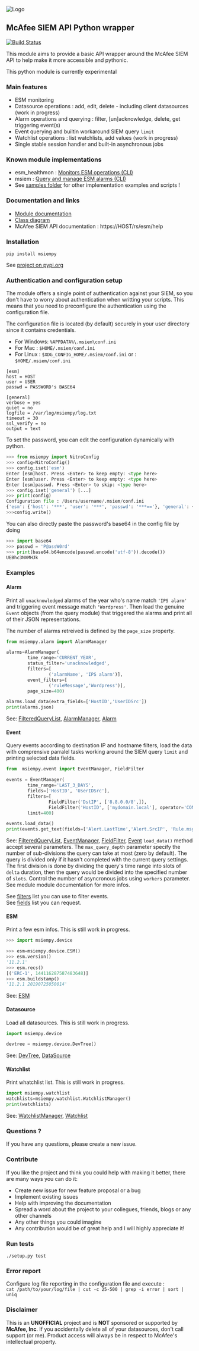 ![Logo](https://avatars0.githubusercontent.com/u/50667087?s=200&v=4 "Logo") 
## McAfee SIEM API Python wrapper
[![Build Status](https://travis-ci.org/mfesiem/msiempy.svg?branch=master)](https://travis-ci.org/mfesiem/msiempy)

This module aims to provide a basic API wrapper around the McAfee SIEM API to help make it more 
accessible and pythonic.

 This python module is currently experimental 

### Main features
- ESM monitoring
- Datasource operations : add, edit, delete - including client datasources (work in progress)
- Alarm operations and querying : filter, [un]acknowledge, delete, get triggering event(s)
- Event querying and builtin workaround SIEM query `limit`
- Watchlist operations : list watchlists, add values (work in progress)
- Single stable session handler and built-in asynchronous jobs

### Known module implementations
- esm_healthmon : [Monitors ESM operations (CLI)](https://github.com/andywalden/esm_healthmon)
- msiem : [Query and manage ESM alarms (CLI)](https://github.com/tristanlatr/msiem)
- See [samples folder](https://github.com/mfesiem/msiempy/tree/master/samples) for other implementation examples and scripts !

### Documentation and links
- [Module documentation](https://mfesiem.github.io/docs/msiempy/index.html)
- [Class diagram](https://mfesiem.github.io/docs/msiempy/classes.png)
- McAfee SIEM API documentation : https://HOST/rs/esm/help

### Installation 
```
pip install msiempy
```
See [project on pypi.org](https://pypi.org/project/msiempy/)

### Authentication and configuration setup
The module offers a single point of authentication against your SIEM, so you don't have to worry about authentication when writting your scripts. This means that you need to preconfigure the authentication using the configuration file.

The configuration file is located (by default) securely in your user directory since it contains credentials.
- For Windows:  `%APPDATA%\.msiem\conf.ini`
- For Mac :     `$HOME/.msiem/conf.ini`
- For Linux :   `$XDG_CONFIG_HOME/.msiem/conf.ini` or :   `$HOME/.msiem/conf.ini`
```
[esm]
host = HOST
user = USER
passwd = PASSWORD's BASE64

[general]
verbose = yes
quiet = no
logfile = /var/log/msiempy/log.txt
timeout = 30
ssl_verify = no
output = text
```

To set the password, you can edit the configuration dynamically with python. 
```python
>>> from msiempy import NitroConfig
>>> config=NitroConfig()
>>> config.iset('esm')
Enter [esm]host. Press <Enter> to keep empty: <type here>
Enter [esm]user. Press <Enter> to keep empty: <type here>
Enter [esm]passwd. Press <Enter> to skip: <type here>
>>> config.iset('general') [...]
>>> print(config)
Configuration file : /Users/username/.msiem/conf.ini
{'esm': {'host': '***', 'user': '***', 'passwd': '***=='}, 'general': {'verbose': 'no', 'quiet': 'no', 'logfile': '', 'timeout': '60', 'ssl_verify': 'no', 'output': 'text'}}
>>>config.write()
```

You can also directly paste the password's base64 in the config file by doing
```python
>>> import base64
>>> passwd = 'P@assW0rd'
>>> print(base64.b64encode(passwd.encode('utf-8')).decode())
UEBhc3NXMHJk
```
### Examples

#### Alarm
Print all `unacknowledged` alarms of the year who's name match `'IPS alarm'` and triggering event message match `'Wordpress'`. Then load the genuine `Event` objects (from the query module) that triggered the alarms and print all of their JSON representations.

The number of alarms retreived is defined by the `page_size` property.
```python
from msiempy.alarm import AlarmManager

alarms=AlarmManager(
        time_range='CURRENT_YEAR',
        status_filter='unacknowledged',
        filters=[
                ('alarmName', 'IPS alarm')],
        event_filters=[
                ('ruleMessage','Wordpress')],
        page_size=400)

alarms.load_data(extra_fields=['HostID','UserIDSrc'])
print(alarms.json)
```
See: [FilteredQueryList](https://mfesiem.github.io/docs/msiempy/index.html#msiempy.FilteredQueryList), [AlarmManager](https://mfesiem.github.io/docs/msiempy/alarm.html#msiempy.alarm.AlarmManager), [Alarm](https://mfesiem.github.io/docs/msiempy/alarm.html#msiempy.alarm.Alarm)

#### Event
Query events according to destination IP and hostname filters, load the data with comprensive parralel tasks working around the SIEM query `limit` and printing selected data fields. 
```python
from  msiempy.event import EventManager, FieldFilter

events = EventManager(
        time_range='LAST_3_DAYS',
        fields=['HostID', 'UserIDSrc'],
        filters=[
                FieldFilter('DstIP', ['8.8.0.0/8',]),
                FieldFilter('HostID', ['mydomain.local'], operator='CONTAINS') ],
        limit=400)

events.load_data()
print(events.get_text(fields=['Alert.LastTime','Alert.SrcIP', 'Rule.msg']))
```
See: [FilteredQueryList](https://mfesiem.github.io/docs/msiempy/index.html#msiempy.FilteredQueryList), [EventManager](https://mfesiem.github.io/docs/msiempy/event.html#msiempy.event.EventManager), [FieldFilter](https://mfesiem.github.io/docs/msiempy/event.html#msiempy.event.FieldFilter), [Event](https://mfesiem.github.io/docs/msiempy/event.html#msiempy.event.Event)
`load_data()` method accept several parameters. The `max_query_depth` parameter specify the number of sub-divisions the query can take at most (zero by default). The query is divided only if it hasn't completed with the current query settings. The first division is done by dividing the query's time range into slots of `delta` duration, then the query would be divided into the specified number of `slots`. Control the number of asyncronous jobs using `workers` parameter. See medule module documentation for more infos.  

See [filters](https://github.com/mfesiem/msiempy/blob/master/static/all_filters.json) list you can use to filter events.  
See [fields](https://github.com/mfesiem/msiempy/blob/master/static/all_fields.json) list you can request.

#### ESM
Print a few esm infos. This is still work in progress.
```python
>>> import msiempy.device

>>> esm=msiempy.device.ESM()
>>> esm.version()
'11.2.1'
>>> esm.recs()
[('ERC-1', 144116287587483648)]
>>> esm.buildstamp()
'11.2.1 20190725050014'
```
See: [ESM](https://mfesiem.github.io/docs/msiempy/device.html#msiempy.device.ESM)

#### Datasource
Load all datasources.  This is still work in progress.
```python
import msiempy.device

devtree = msiempy.device.DevTree()
```
See: [DevTree](https://mfesiem.github.io/docs/msiempy/device.html#msiempy.device.DevTree), [DataSource](https://mfesiem.github.io/docs/msiempy/device.html#msiempy.device.DataSource)

#### Watchlist
Print whatchlist list.  This is still work in progress.
```python
import msiempy.watchlist
watchlists=msiempy.watchlist.WatchlistManager()
print(watchlists)
```
See: [WatchlistManager](https://mfesiem.github.io/docs/msiempy/watchlist.html#msiempy.watchlist.WatchlistManager), [Watchlist](https://mfesiem.github.io/docs/msiempy/watchlist.html#msiempy.watchlist.Watchlist)

### Questions ?
If you have any questions, please create a new issue.

### Contribute
If you like the project and think you could help with making it better, there are many ways you can do it:
- Create new issue for new feature proposal or a bug
- Implement existing issues
- Help with improving the documentation
- Spread a word about the project to your collegues, friends, blogs or any other channels
- Any other things you could imagine
- Any contribution would be of great help and I will highly appreciate it! 

### Run tests
```
./setup.py test
```

### Error report
Configure log file reporting in the configuration file and execute :  
 ```cat /path/to/your/log/file | cut -c 25-500 | grep -i error | sort | uniq```

### Disclaimer
This is an **UNOFFICIAL** project and is **NOT** sponsored or supported by **McAfee, Inc**. If you accidentally delete all of your datasources, don't call support (or me). Product access will always be in respect to McAfee's intellectual property.
